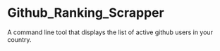 # Github_Ranking_Scrapper 
A command line tool that displays the list of active github users in your country. 
